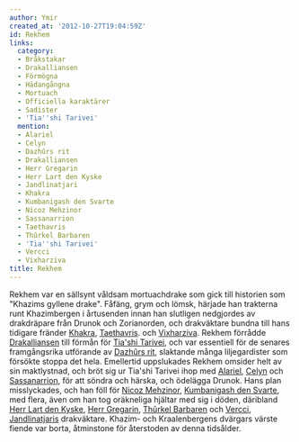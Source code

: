 ```yaml
---
author: Ymir
created_at: '2012-10-27T19:04:59Z'
id: Rekhem
links:
  category:
  - Bråkstakar
  - Drakalliansen
  - Förmögna
  - Hädangångna
  - Mortuach
  - Officiella karaktärer
  - Sadister
  - 'Tia''shi Tarivei'
  mention:
  - Alariel
  - Celyn
  - Dazhûrs rit
  - Drakalliansen
  - Herr Gregarin
  - Herr Lart den Kyske
  - Jandlinatjari
  - Khakra
  - Kumbanigash den Svarte
  - Nicoz Mehzinor
  - Sassanarrion
  - Taethavris
  - Thûrkel Barbaren
  - 'Tia''shi Tarivei'
  - Vercci
  - Vixharziva
title: Rekhem
---
```


Rekhem var en sällsynt våldsam mortuachdrake som gick till historien som "Khazims gyllene drake".
Fåfäng, grym och lömsk, härjade han trakterna runt Khazimbergen i årtusenden innan han slutligen
nedgjordes av drakdräpare från Drunok och Zorianorden, och drakväktare bundna till hans tidigare
fränder [Khakra], [Taethavris]. och [Vixharziva]. Rekhem förrådde [Drakalliansen] till förmån för
[Tia'shi Tarivei], och var essentiell för de senares framgångsrika utförande av [Dazhûrs rit],
slaktande många liljegardister som försökte stoppa det hela. Emellertid uppslukades Rekhem omsider
helt av sin maktlystnad, och bröt sig ur Tia'shi Tarivei ihop med [Alariel], [Celyn] och
[Sassanarrion], för att söndra och härska, och ödelägga Drunok. Hans plan misslyckades, och han föll
för [Nicoz Mehzinor], [Kumbanigash den Svarte], med flera, även om han tog oräkneliga hjältar med
sig i döden, däribland [Herr Lart den Kyske], [Herr Gregarin], [Thûrkel Barbaren] och [Vercci],
[Jandlinatjaris] drakväktare. Khazim- och Kraalenbergens dvärgars värste fiende var borta,
åtminstone för återstoden av denna tidsålder. 

  [Khakra]: Khakra
  [Taethavris]: Taethavris
  [Vixharziva]: Vixharziva
  [Drakalliansen]: Drakalliansen
  [Tia'shi Tarivei]: Tiashi_Tarivei
  [Dazhûrs rit]: Dazhûrs_rit
  [Alariel]: Alariel
  [Celyn]: Celyn
  [Sassanarrion]: Sassanarrion
  [Nicoz Mehzinor]: Nicoz_Mehzinor
  [Kumbanigash den Svarte]: Kumbanigash_den_Svarte
  [Herr Lart den Kyske]: Herr_Lart_den_Kyske
  [Herr Gregarin]: Herr_Gregarin
  [Thûrkel Barbaren]: Thûrkel_Barbaren
  [Vercci]: Vercci
  [Jandlinatjaris]: Jandlinatjari